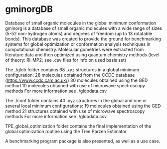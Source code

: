 # gminorgDB
Database of small organic molecules in the global minimum conformation
gminorg is a database of small organic molecules with a wide range of sizes (5-52 non-hydrogen atoms) and degrees of freedom (up to 13 rotatable bonds).
This database was created to provide the ground for benchmarking systems for global optimization or conformation analysis techniques in computational chemistry.
Molecular gometries were extracted from literature data and then optimized using quantum chemistry methods (level of theory: RI-MP2; see .csv files for info on used basis set)

The ./glob folder contains 68 .xyz structures in a global minimum configuration:
    28 molecules obtained from the CCDC database (https://www.ccdc.cam.ac.uk/)
    30 molecules obtained using the GED method
    10  molecules obtained with use of microwave spectroscopy methods
For more information see ./globdata.csv

The ./conf folder contains 40 .xyz structures in the global and one or several local minimum configurations:
    19 molecules obtained using the GED method
    21 structures obtained with use of microwave spectroscopy methods
For more information see  ./globdata.csv

TPE_global_optimization folder contains the final implementation of the global optimization routine using the Tree Parzen Estimator

A benchmarking program package is also presented, as well as a use case.
